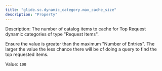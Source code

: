 ```yaml
---
title: "glide.sc.dynamic_category.max_cache_size"
description: "Property"
---
```


Description: The number of catalog items to cache for Top Request dynamic categories of type "Request Items". 

Ensure the value is greater than the maximum "Number of Entries". The larger the value the less chance there will be of doing a query to find the top requested items.

Value: `100`